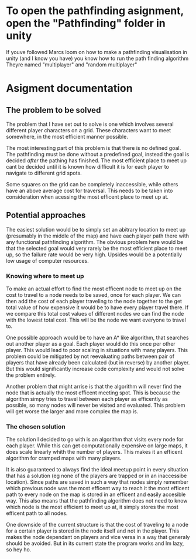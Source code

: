 # **To open the pathfinding asignment, open the "Pathfinding" folder in unity**
If youve followed Marcs loom on how to make a pathfinding visualisation in unity (and I know you have) you know how to run the path finding algorithm
Theyre named "multiplayer" and "random multiplayer"




# **Asigment documentation**


## **The problem to be solved**
The problem that I have set out to solve is one which involves several different player characters on a grid.
These characters want to meet somewhere, in the most efficient manner possible.

The most interesting part of this problem is that there is no defined goal.
The pathfinding must be done without a predefined goal, instead the goal is decided *after* the pathing has finished.
The most efficient place to meet up cant be decided until it is known how difficult it is for each player to navigate to different grid spots.

Some squares on the grid can be completely inaccessible, while others have an above average cost for traversal.
This needs to be taken into consideration when acessing the most efficent place to meet up at.


## **Potential approaches**

The easiest solution would be to simply set an abitrary location to meet up (presumably in the middle of the map) and have each player path there with any functional pathfinding algorithm.
The obvious problem here would be that the selected goal would very rarely be the most efficient place to meet up, so the failure rate would be very high.
Upsides would be a potentially low usage of computer resources.

### **Knowing where to meet up**
To make an actual effort to find the most efficent node to meet up on the cost to travel to a node needs to be saved, once for each player.
We can then add the cost of each player traveling to the node together to the get total value of how expensive it would be to have every player travel there.
If we compare this total cost values of different nodes we can find the node with the lowest total cost. This will be the node we want everyone to travel to.


One possible approach would be to have an A* like algorithm, that searches out another player as a goal.
Each player would do this once per other player.
This would lead to poor scaling in situations with many players.
This problem could be mitigated by not reevaluating paths between pair of players that have already been calculated (but in reverse) by another player.
But this would significantly increase code complexity and would not solve the problem entirely.

Another problem that might arrise is that the algorithm will never find the node that is actually the most efficent meeting spot. 
This is because the algorithm simpy tries to travel between each player as efficently as possible, so many nodes will never be visited and evaluated.
This problem will get worse the larger and more complex the map is.

### **The chosen solution**
The solution I decided to go with is an algorithm that visits every node for each player.
While this can get computationally expensive on large maps, it does scale linearly whith the number of players.
This makes it an efficent algorithm for cramped maps with many players.

It is also guaranteed to always find the ideal meetup point in every situation that has a solution (eg none of the players are trapped or in an inaccessibe location).
Since paths are saved in such a way that nodes simply remember which previous node was the most efficent way to reach it the most efficent path to every node on the map is stored in an efficent and easily accesible way.
This also means that the pathfinding algorithm does not need to know which node is the most efficient to meet up at, it simply stores the most efficent path to all nodes.

One downside of the current structure is that the cost of traveling to a node for a certain player is stored in the node itself and not in the player.
This makes the node dependant on players and vice versa in a way that generaly should be avoided. But in its current state the program works and Im lazy, so hey ho.






